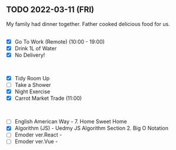 ## TODO 2022-03-11 (FRI)

My family had dinner together. Father cooked delicious food for us. 
<br><br>

- [x] Go To Work (Remote) (10:00 - 19:00)
- [x] Drink 1L of Water
- [x] No Delivery! 
<br>

- [x] Tidy Room Up
- [ ] Take a Shower
- [x] Night Exercise 
- [x] Carrot Market Trade (11:00)
<br>

- [ ] English American Way - 7. Home Sweet Home
- [x] Algorithm (JS) - Uedmy JS Algorithm Section 2. Big O Notation 
- [ ] Emoder ver.React -  
- [ ] Emoder ver.Vue - 